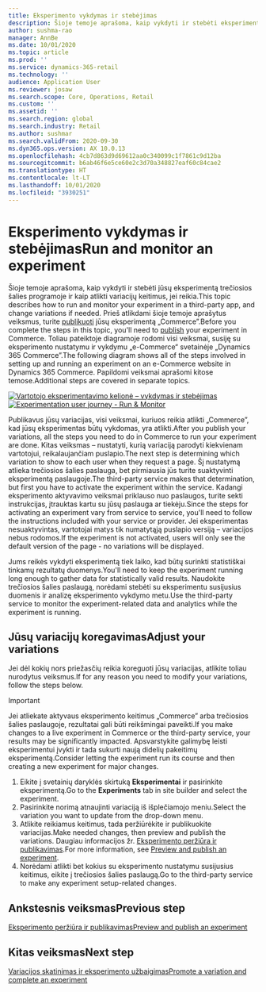 ```yaml
---
title: Eksperimento vykdymas ir stebėjimas
description: Šioje temoje aprašoma, kaip vykdyti ir stebėti eksperimentą trečiosios šalies paslaugoje. Taip pat aprašoma, kaip atlikti variacijų keitimus po to, kai eksperimentas pradėtas.
author: sushma-rao
manager: AnnBe
ms.date: 10/01/2020
ms.topic: article
ms.prod: ''
ms.service: dynamics-365-retail
ms.technology: ''
audience: Application User
ms.reviewer: josaw
ms.search.scope: Core, Operations, Retail
ms.custom: ''
ms.assetid: ''
ms.search.region: global
ms.search.industry: Retail
ms.author: sushmar
ms.search.validFrom: 2020-09-30
ms.dyn365.ops.version: AX 10.0.13
ms.openlocfilehash: 4cb7d863d9d69612aa0c340099c1f7861c9d12ba
ms.sourcegitcommit: b6ab46f6e5ce60e2c3d70a348827eaf60c84cae2
ms.translationtype: HT
ms.contentlocale: lt-LT
ms.lasthandoff: 10/01/2020
ms.locfileid: "3930251"
---
```

# <a name="run-and-monitor-an-experiment"></a><span data-ttu-id="c1ca7-104">Eksperimento vykdymas ir stebėjimas</span><span class="sxs-lookup"><span data-stu-id="c1ca7-104">Run and monitor an experiment</span></span>

<span data-ttu-id="c1ca7-105">Šioje temoje aprašoma, kaip vykdyti ir stebėti jūsų eksperimentą trečiosios šalies programoje ir kaip atlikti variacijų keitimus, jei reikia.</span><span class="sxs-lookup"><span data-stu-id="c1ca7-105">This topic describes how to run and monitor your experiment in a third-party app, and change variations if needed.</span></span> <span data-ttu-id="c1ca7-106">Prieš atlikdami šioje temoje aprašytus veiksmus, turite [publikuoti](experimentation-preview-publish.md) jūsų eksperimentą „Commerce”.</span><span class="sxs-lookup"><span data-stu-id="c1ca7-106">Before you complete the steps in this topic, you'll need to [publish](experimentation-preview-publish.md) your experiment in Commerce.</span></span> <span data-ttu-id="c1ca7-107">Toliau pateiktoje diagramoje rodomi visi veiksmai, susiję su eksperimento nustatymu ir vykdymu „e-Commerce“ svetainėje „Dynamics 365 Commerce”.</span><span class="sxs-lookup"><span data-stu-id="c1ca7-107">The following diagram shows all of the steps involved in setting up and running an experiment on an e-Commerce website in Dynamics 365 Commerce.</span></span> <span data-ttu-id="c1ca7-108">Papildomi veiksmai aprašomi kitose temose.</span><span class="sxs-lookup"><span data-stu-id="c1ca7-108">Additional steps are covered in separate topics.</span></span>

<span data-ttu-id="c1ca7-109">[ ![Vartotojo eksperimentavimo kelionė – vykdymas ir stebėjimas](./media/experimentation_run_monitor.svg) ](./media/experimentation_run_monitor.svg#lightbox)</span><span class="sxs-lookup"><span data-stu-id="c1ca7-109">[ ![Experimentation user journey - Run & Monitor](./media/experimentation_run_monitor.svg) ](./media/experimentation_run_monitor.svg#lightbox)</span></span>

<span data-ttu-id="c1ca7-110">Publikavus jūsų variacijas, visi veiksmai, kuriuos reikia atlikti „Commerce”, kad jūsų eksperimentas būtų vykdomas, yra atlikti.</span><span class="sxs-lookup"><span data-stu-id="c1ca7-110">After you publish your variations, all the steps you need to do in Commerce to run your experiment are done.</span></span> <span data-ttu-id="c1ca7-111">Kitas veiksmas – nustatyti, kurią variaciją parodyti kiekvienam vartotojui, reikalaujančiam puslapio.</span><span class="sxs-lookup"><span data-stu-id="c1ca7-111">The next step is determining which variation to show to each user when they request a page.</span></span> <span data-ttu-id="c1ca7-112">Šį nustatymą atlieka trečiosios šalies paslauga, bet pirmiausia jūs turite suaktyvinti eksperimentą paslaugoje.</span><span class="sxs-lookup"><span data-stu-id="c1ca7-112">The third-party service makes that determination, but first you have to activate the experiment within the service.</span></span> <span data-ttu-id="c1ca7-113">Kadangi eksperimento aktyvavimo veiksmai priklauso nuo paslaugos, turite sekti instrukcijas, įtrauktas kartu su jūsų paslauga ar tiekėju.</span><span class="sxs-lookup"><span data-stu-id="c1ca7-113">Since the steps for activating an experiment vary from service to service, you'll need to follow the instructions included with your service or provider.</span></span> <span data-ttu-id="c1ca7-114">Jei eksperimentas nesuaktyvintas, vartotojai matys tik numatytąją puslapio versiją – variacijos nebus rodomos.</span><span class="sxs-lookup"><span data-stu-id="c1ca7-114">If the experiment is not activated, users will only see the default version of the page - no variations will be displayed.</span></span>

<span data-ttu-id="c1ca7-115">Jums reikės vykdyti eksperimentą tiek laiko, kad būtų surinkti statistiškai tinkamų rezultatų duomenys.</span><span class="sxs-lookup"><span data-stu-id="c1ca7-115">You'll need to keep the experiment running long enough to gather data for statistically valid results.</span></span> <span data-ttu-id="c1ca7-116">Naudokite trečiosios šalies paslaugą, norėdami stebėti su eksperimentu susijusius duomenis ir analizę eksperimento vykdymo metu.</span><span class="sxs-lookup"><span data-stu-id="c1ca7-116">Use the third-party service to monitor the experiment-related data and analytics while the experiment is running.</span></span>

## <a name="adjust-your-variations"></a><span data-ttu-id="c1ca7-117">Jūsų variacijų koregavimas</span><span class="sxs-lookup"><span data-stu-id="c1ca7-117">Adjust your variations</span></span>
<span data-ttu-id="c1ca7-118">Jei dėl kokių nors priežasčių reikia koreguoti jūsų variacijas, atlikite toliau nurodytus veiksmus.</span><span class="sxs-lookup"><span data-stu-id="c1ca7-118">If for any reason you need to modify your variations, follow the steps below.</span></span>

> [!IMPORTANT]
> <span data-ttu-id="c1ca7-119">Jei atliekate aktyvaus eksperimento keitimus „Commerce” arba trečiosios šalies paslaugoje, rezultatai gali būti reikšmingai paveikti.</span><span class="sxs-lookup"><span data-stu-id="c1ca7-119">If you make changes to a live experiment in Commerce or the third-party service, your results may be significantly impacted.</span></span> <span data-ttu-id="c1ca7-120">Apsvarstykite galimybę leisti eksperimentui įvykti ir tada sukurti naują didelių pakeitimų eksperimentą.</span><span class="sxs-lookup"><span data-stu-id="c1ca7-120">Consider letting the experiment run its course and then creating a new experiment for major changes.</span></span>

1. <span data-ttu-id="c1ca7-121">Eikite į svetainių daryklės skirtuką **Eksperimentai** ir pasirinkite eksperimentą.</span><span class="sxs-lookup"><span data-stu-id="c1ca7-121">Go to the **Experiments** tab in site builder and select the experiment.</span></span> 
1. <span data-ttu-id="c1ca7-122">Pasirinkite norimą atnaujinti variaciją iš išplečiamojo meniu.</span><span class="sxs-lookup"><span data-stu-id="c1ca7-122">Select the variation you want to update from the drop-down menu.</span></span>
1. <span data-ttu-id="c1ca7-123">Atlikite reikiamus keitimus, tada peržiūrėkite ir publikuokite variacijas.</span><span class="sxs-lookup"><span data-stu-id="c1ca7-123">Make needed changes, then preview and publish the variations.</span></span> <span data-ttu-id="c1ca7-124">Daugiau informacijos žr. [Eksperimento peržiūra ir publikavimas](experimentation-preview-publish.md).</span><span class="sxs-lookup"><span data-stu-id="c1ca7-124">For more information, see [Preview and publish an experiment](experimentation-preview-publish.md).</span></span>
1. <span data-ttu-id="c1ca7-125">Norėdami atlikti bet kokius su eksperimento nustatymu susijusius keitimus, eikite į trečiosios šalies paslaugą.</span><span class="sxs-lookup"><span data-stu-id="c1ca7-125">Go to the third-party service to make any experiment setup-related changes.</span></span>
    
## <a name="previous-step"></a><span data-ttu-id="c1ca7-126">Ankstesnis veiksmas</span><span class="sxs-lookup"><span data-stu-id="c1ca7-126">Previous step</span></span>
[<span data-ttu-id="c1ca7-127">Eksperimento peržiūra ir publikavimas</span><span class="sxs-lookup"><span data-stu-id="c1ca7-127">Preview and publish an experiment</span></span>](experimentation-preview-publish.md)

## <a name="next-step"></a><span data-ttu-id="c1ca7-128">Kitas veiksmas</span><span class="sxs-lookup"><span data-stu-id="c1ca7-128">Next step</span></span>
[<span data-ttu-id="c1ca7-129">Variacijos skatinimas ir eksperimento užbaigimas</span><span class="sxs-lookup"><span data-stu-id="c1ca7-129">Promote a variation and complete an experiment</span></span>](experimentation-review-complete.md)
